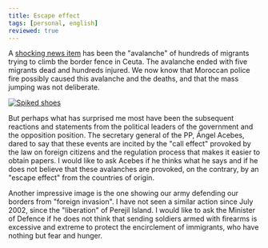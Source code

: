 ```yaml
---
title: Escape effect
tags: [personal, english]
reviewed: true
---
```

A [shocking news item](https://elpais.com/diario/2005/09/30/espana/1128031201_850215.html) has been the "avalanche" of hundreds of migrants trying to climb the border fence in Ceuta. The avalanche ended with five migrants dead and hundreds injured. We now know that Moroccan police fire possibly caused this avalanche and the deaths, and that the mass jumping was not deliberate.

[![Spiked shoes](https://upload.wikimedia.org/wikipedia/commons/thumb/8/87/Zapatillas_con_clavos.jpg/1024px-Zapatillas_con_clavos.jpg)](https://commons.wikimedia.org/wiki/File:Zapatillas_con_clavos.jpg "Raymond Gelow, CC BY-SA 4.0 <https://creativecommons.org/licenses/by-sa/4.0>, via Wikimedia Commons")

But perhaps what has surprised me most have been the subsequent reactions and statements from the political leaders of the government and the opposition position. The secretary general of the PP, Ángel Acebes, dared to say that these events are incited by the "call effect" provoked by the law on foreign citizens and the regulation process that makes it easier to obtain papers. I would like to ask Acebes if he thinks what he says and if he does not believe that these avalanches are provoked, on the contrary, by an "escape effect" from the countries of origin.

Another impressive image is the one showing our army defending our borders from "foreign invasion". I have not seen a similar action since July 2002, since the "liberation" of Perejil Island. I would like to ask the Minister of Defence if he does not think that sending soldiers armed with firearms is excessive and extreme to protect the encirclement of immigrants, who have nothing but fear and hunger.



